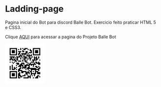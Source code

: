 # Ladding-page
 Pagina inicial do Bot para discord Balle Bot. 
 Exercicio feito praticar HTML 5 e CSS3.
 
<p>Clique <a href="https://brunodubal.github.io/Blog-Bugdroid/" target="_blank">AQUI</a> para acessar a pagina do Projeto Balle Bot</p>
<img src="imagens/frame.png" alt="QrCode" style="height: 130px">
